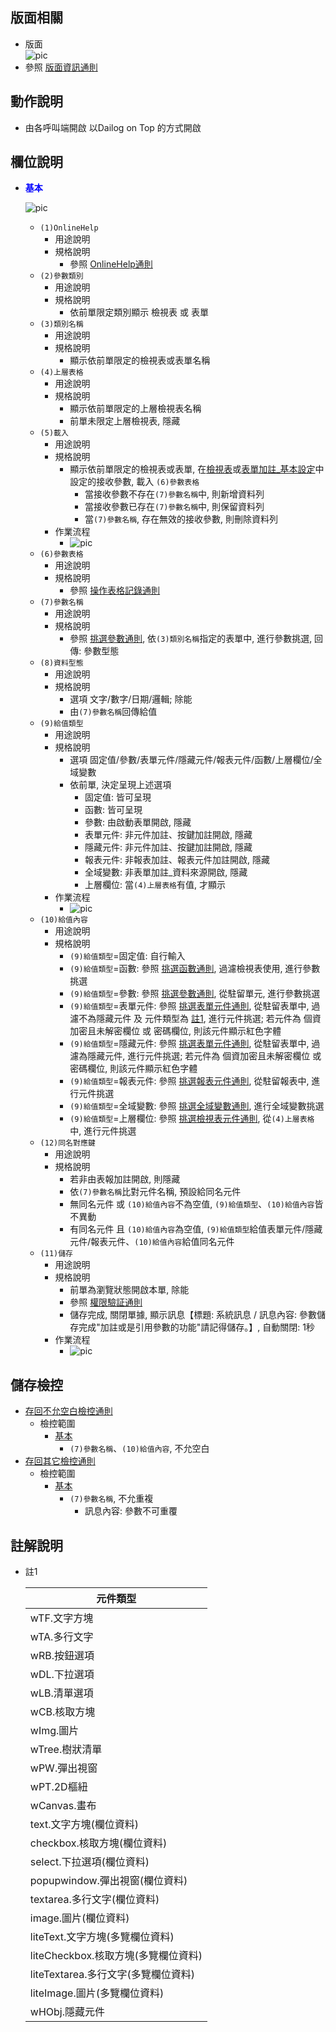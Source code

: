 ## <div id="layout">版面相關</div>
* 版面</br>
    ![pic][image_parameter]
* 參照 [版面資訊通則][link_ruleother1]
		
## <div id="form-action">動作說明</div>
* 由各呼叫端開啟 以Dailog on Top 的方式開啟			    

## <div id="object-desc">欄位說明</div>
* <p id="fieldbreak1" style="color:blue;font-weight:bold">基本</p>

    ![pic][image_fieldbreak1]
    * `(1)OnlineHelp`
        * 用途說明
        * 規格說明
            * 參照 [OnlineHelp通則][link_ruleother2]
    * `(2)參數類別`
        * 用途說明
        * 規格說明
            * 依前單限定類別顯示 檢視表 或 表單
    * `(3)類別名稱`
        * 用途說明
        * 規格說明
            * 顯示依前單限定的檢視表或表單名稱
    * `(4)上層表格`
        * 用途說明
        * 規格說明    
            * 顯示依前單限定的上層檢視表名稱
            * 前單未限定上層檢視表, 隱藏
    * `(5)載入`
        * 用途說明
        * 規格說明
            * 顯示依前單限定的檢視表或表單, 在[檢視表][link_Logical]或[表單加註_基本設定][link_FormAnnotation]中設定的接收參數, 載入 `(6)參數表格`
                * 當接收參數不存在`(7)參數名稱`中, 則新增資料列
                * 當接收參數已存在`(7)參數名稱`中, 則保留資料列
                * 當`(7)參數名稱`, 存在無效的接收參數, 則刪除資料列
        * 作業流程    
            * ![pic][image_fieldbreak1_flow5]
    * `(6)參數表格`
        * 用途說明
        * 規格說明
            * 參照 [操作表格記錄通則][link_rulebutton1]
    * `(7)參數名稱`
        * 用途說明
        * 規格說明
            * 參照 [挑選參數通則][link_ruledialog9], 依`(3)類別名稱`指定的表單中, 進行參數挑選, 回傳: 參數型態
    * `(8)資料型態`
        * 用途說明
        * 規格說明
            * 選項 文字/數字/日期/邏輯; 除能
            * 由`(7)參數名稱`回傳給值
    * `(9)給值類型`
        * 用途說明
        * 規格說明
            * 選項 固定值/參數/表單元件/隱藏元件/報表元件/函數/上層欄位/全域變數
            * 依前單, 決定呈現上述選項
                * 固定值: 皆可呈現
                * 函數: 皆可呈現
                * 參數: 由啟動表單開啟, 隱藏
                * 表單元件: 非元件加註、按鍵加註開啟, 隱藏
                * 隱藏元件: 非元件加註、按鍵加註開啟, 隱藏
                * 報表元件: 非報表加註、報表元件加註開啟, 隱藏
                * 全域變數: 非表單加註_資料來源開啟, 隱藏
                * 上層欄位: 當`(4)上層表格`有值, 才顯示
        * 作業流程    
            * ![pic][image_fieldbreak1_flow9]
    * `(10)給值內容`
        * 用途說明
        * 規格說明
            * `(9)給值類型`=固定值: 自行輸入
            * `(9)給值類型`=函數: 參照 [挑選函數通則][link_ruledialog16], 過濾檢視表使用, 進行參數挑選
            * `(9)給值類型`=參數: 參照 [挑選參數通則][link_ruledialog9], 從駐留單元, 進行參數挑選
            * `(9)給值類型`=表單元件: 參照 [挑選表單元件通則][link_ruledialog7], 從駐留表單中, 過濾不為隱藏元件 及 元件類型為 [註1][link_tag1], 進行元件挑選; 若元件為 個資加密且未解密欄位 或 密碼欄位, 則該元件顯示紅色字體
            * `(9)給值類型`=隱藏元件: 參照 [挑選表單元件通則][link_ruledialog7], 從駐留表單中, 過濾為隱藏元件, 進行元件挑選; 若元件為 個資加密且未解密欄位 或 密碼欄位, 則該元件顯示紅色字體
            * `(9)給值類型`=報表元件: 參照 [挑選報表元件通則][link_ruledialog15], 從駐留報表中, 進行元件挑選 
            * `(9)給值類型`=全域變數: 參照 [挑選全域變數通則][link_ruledialog10], 進行全域變數挑選
            * `(9)給值類型`=上層欄位: 參照 [挑選檢視表元件通則][link_ruledialog8], 從`(4)上層表格`中, 進行元件挑選
    * `(12)同名對應鍵`
        * 用途說明
        * 規格說明
            * 若非由表報加註開啟, 則隱藏
            * 依`(7)參數名稱`比對元件名稱, 預設給同名元件
            * 無同名元件 或 `(10)給值內容`不為空值, `(9)給值類型`、`(10)給值內容`皆不異動
            * 有同名元件 且 `(10)給值內容`為空值, `(9)給值類型`給值表單元件/隱藏元件/報表元件、`(10)給值內容`給值同名元件
    * `(11)儲存`
        * 用途說明
        * 規格說明
            * 前單為瀏覽狀態開啟本單, 除能
            * 參照 [權限驗証通則][link_ruleother6]
            * 儲存完成, 關閉單據, 顯示訊息【標題: 系統訊息 / 訊息內容: 參數儲存完成"加註或是引用參數的功能"請記得儲存。】, 自動關閉: 1秒
        * 作業流程    
            * ![pic][image_fieldbreak1_flow11]

## <div id="save-action">儲存檢控</div>
* [存回不允空白檢控通則][link_ruleother7]
    * 檢控範圍
        * [基本][link_fieldbreak1]
            * `(7)參數名稱`、`(10)給值內容`, 不允空白
* [存回其它檢控通則][link_ruleother8]
    * 檢控範圍
        * [基本][link_fieldbreak1]
            * `(7)參數名稱`, 不允重複
                * 訊息內容: 參數不可重覆

## <div id="tag-desc">註解說明</div>
* <div id="tag1">註1</div>

    |元件類型 |
    |--------|
	|wTF.文字方塊 |
	|wTA.多行文字 |
	|wRB.按鈕選項 |
	|wDL.下拉選項 |
	|wLB.清單選項 |
	|wCB.核取方塊 |
	|wImg.圖片 |
	|wTree.樹狀清單 |
	|wPW.彈出視窗 |
	|wPT.2D樞紐 |
	|wCanvas.畫布 |
	|text.文字方塊(欄位資料) |
	|checkbox.核取方塊(欄位資料) |
	|select.下拉選項(欄位資料) |
	|popupwindow.彈出視窗(欄位資料) |
	|textarea.多行文字(欄位資料) |
	|image.圖片(欄位資料) |
	|liteText.文字方塊(多覽欄位資料) |
	|liteCheckbox.核取方塊(多覽欄位資料) |
	|liteTextarea.多行文字(多覽欄位資料) |
	|liteImage.圖片(多覽欄位資料) |
	|wHObj.隱藏元件 |

<!-- 圖片 -->
[image_parameter]:attachment/Parameter.png
[image_fieldbreak1]:attachment/fieldbreak1.png
[image_fieldbreak1_flow5]:attachment/fieldbreak1_flow5.png
[image_fieldbreak1_flow9]:attachment/fieldbreak1_flow9.png
[image_fieldbreak1_flow11]:attachment/fieldbreak1_flow11.png

<!-- 超連結 -->
[link_fieldbreak1]:#fieldbreak1 "基本"
[link_tag1]:#tag1 "註1"
[link_ruleother1]:../RulesOther/README#ruleother1 "共用通則_其它/版面資訊通則"
[link_ruleother2]:../RulesOther/README#ruleother2 "共用通則_其它/OnlineHelp通則"
[link_rulebutton1]:../RulesButton/README#rulebutton3 "共用通則_操作按鍵/操作表格記錄通則"
[link_ruleother6]:../RulesOther/README#ruleother6 "共用通則_其它/權限驗証通則"
[link_ruledialog9]:../RulesDialog/README#ruledialog9 "共用通則_開單操作/挑選參數通則"
[link_ruledialog7]:../RulesDialog/README#ruledialog7 "共用通則_開單操作/挑選表單元件通則"
[link_ruledialog15]:../RulesDialog/README#ruledialog15 "共用通則_開單操作/挑選報表元件通則"
[link_ruledialog10]:../RulesDialog/README#ruledialog10 "共用通則_開單操作/挑選全域變數通則"
[link_ruledialog8]:../RulesDialog/README#ruledialog8 "共用通則_開單操作/挑選檢視表元件通則"
[link_ruledialog16]:../RulesDialog/README#ruledialog16 "共用通則_開單操作/挑選函數通則"
[link_ruleother7]:../RulesOther/README#ruleother7 "共用通則_開單操作/存回不允空白檢控通則"
[link_ruleother8]:../RulesOther/README#ruleother8 "共用通則_開單操作/存回其它檢控通則"
[link_Logical]:../Logical/README "檢視表"
[link_FormAnnotation]:../FormAnnotation/README "表單加註_基本設定"
